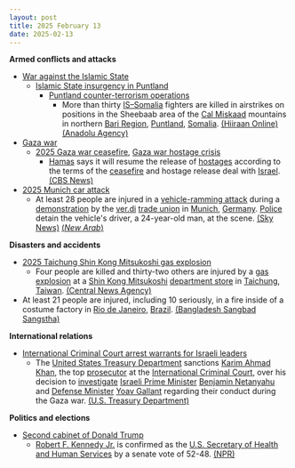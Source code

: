 ```yaml
---
layout: post
title: 2025 February 13
date: 2025-02-13
---
```



**Armed conflicts and attacks**

* [War against the Islamic State](https://en.wikipedia.org/wiki/War_against_the_Islamic_State "War against the Islamic State")
  + [Islamic State insurgency in Puntland](https://en.wikipedia.org/wiki/Islamic_State_insurgency_in_Puntland "Islamic State insurgency in Puntland")
    - [Puntland counter-terrorism operations](https://en.wikipedia.org/wiki/Puntland_counter-terrorism_operations "Puntland counter-terrorism operations")
      * More than thirty [IS–Somalia](https://en.wikipedia.org/wiki/Islamic_State_%E2%80%93_Somalia_Province "Islamic State – Somalia Province") fighters are killed in airstrikes on positions in the Sheebaab area of the [Cal Miskaad](https://en.wikipedia.org/wiki/Cal_Miskaad "Cal Miskaad") mountains in northern [Bari Region](https://en.wikipedia.org/wiki/Bari_Region "Bari Region"), [Puntland](https://en.wikipedia.org/wiki/Puntland "Puntland"), [Somalia](https://en.wikipedia.org/wiki/Somalia "Somalia"). [(Hiiraan Online)](https://www.hiiraan.com/news4/2025/Feb/200230/new_airstrikes_in_somalia_s_puntland_kill_more_than_30_daesh_fighters.aspx) [(Anadolu Agency)](http://v.aa.com.tr/3480301)
* [Gaza war](https://en.wikipedia.org/wiki/Gaza_war "Gaza war")
  + [2025 Gaza war ceasefire](https://en.wikipedia.org/wiki/2025_Gaza_war_ceasefire "2025 Gaza war ceasefire"), [Gaza war hostage crisis](https://en.wikipedia.org/wiki/Gaza_war_hostage_crisis "Gaza war hostage crisis")
    - [Hamas](https://en.wikipedia.org/wiki/Hamas "Hamas") says it will resume the release of [hostages](https://en.wikipedia.org/wiki/Hostage "Hostage") according to the terms of the [ceasefire](https://en.wikipedia.org/wiki/Ceasefire "Ceasefire") and hostage release deal with [Israel](https://en.wikipedia.org/wiki/Israel "Israel"). [(CBS News)](https://www.cbsnews.com/news/hamas-to-release-israeli-hostages-per-gaza-ceasefire/)
* [2025 Munich car attack](https://en.wikipedia.org/wiki/2025_Munich_car_attack "2025 Munich car attack")
  + At least 28 people are injured in a [vehicle-ramming attack](https://en.wikipedia.org/wiki/Vehicle-ramming_attack "Vehicle-ramming attack") during a [demonstration](https://en.wikipedia.org/wiki/Political_demonstration "Political demonstration") by the [ver.di](https://en.wikipedia.org/wiki/Ver.di "Ver.di") [trade union](https://en.wikipedia.org/wiki/Trade_union "Trade union") in [Munich](https://en.wikipedia.org/wiki/Munich "Munich"), [Germany](https://en.wikipedia.org/wiki/Germany "Germany"). [Police](https://en.wikipedia.org/wiki/Polizeipr%C3%A4sidium_M%C3%BCnchen "Polizeipräsidium München") detain the vehicle's driver, a 24-year-old man, at the scene. [(Sky News)](https://news.sky.com/story/munich-latest-major-police-operation-after-car-drives-into-crowd-in-german-city-13308334) [(*New Arab*)](https://www.newarab.com/news/afghan-arrested-after-car-ramming-attack-injures-28-germany)

**Disasters and accidents**

* [2025 Taichung Shin Kong Mitsukoshi gas explosion](https://en.wikipedia.org/wiki/2025_Taichung_Shin_Kong_Mitsukoshi_gas_explosion "2025 Taichung Shin Kong Mitsukoshi gas explosion")
  + Four people are killed and thirty-two others are injured by a [gas explosion](https://en.wikipedia.org/wiki/Gas_explosion "Gas explosion") at a [Shin Kong Mitsukoshi](https://en.wikipedia.org/wiki/Shin_Kong_Mitsukoshi "Shin Kong Mitsukoshi") [department store](https://en.wikipedia.org/wiki/Department_store "Department store") in [Taichung](https://en.wikipedia.org/wiki/Taichung "Taichung"), [Taiwan](https://en.wikipedia.org/wiki/Taiwan "Taiwan"). [(Central News Agency)](https://focustaiwan.tw/society/202502130009)
* At least 21 people are injured, including 10 seriously, in a fire inside of a costume factory in [Rio de Janeiro](https://en.wikipedia.org/wiki/Rio_de_Janeiro "Rio de Janeiro"), [Brazil](https://en.wikipedia.org/wiki/Brazil "Brazil"). [(Bangladesh Sangbad Sangstha)](https://www.bssnews.net/international/246194)

**International relations**

* [International Criminal Court arrest warrants for Israeli leaders](https://en.wikipedia.org/wiki/International_Criminal_Court_arrest_warrants_for_Israeli_leaders "International Criminal Court arrest warrants for Israeli leaders")
  + The [United States Treasury Department](https://en.wikipedia.org/wiki/United_States_Department_of_the_Treasury "United States Department of the Treasury") sanctions [Karim Ahmad Khan](https://en.wikipedia.org/wiki/Karim_Ahmad_Khan "Karim Ahmad Khan"), the top [prosecutor](https://en.wikipedia.org/wiki/Prosecutor "Prosecutor") at the [International Criminal Court](https://en.wikipedia.org/wiki/International_Criminal_Court "International Criminal Court"), over his decision to [investigate](https://en.wikipedia.org/wiki/International_Criminal_Court_investigation_in_Palestine "International Criminal Court investigation in Palestine") [Israeli Prime Minister](https://en.wikipedia.org/wiki/Prime_Minister_of_Israel "Prime Minister of Israel") [Benjamin Netanyahu](https://en.wikipedia.org/wiki/Benjamin_Netanyahu "Benjamin Netanyahu") and [Defense Minister](https://en.wikipedia.org/wiki/Ministry_of_Defense_%28Israel%29 "Ministry of Defense (Israel)") [Yoav Gallant](https://en.wikipedia.org/wiki/Yoav_Gallant "Yoav Gallant") regarding their conduct during the Gaza war. [(U.S. Treasury Department)](https://ofac.treasury.gov/recent-actions/20250213)

**Politics and elections**

* [Second cabinet of Donald Trump](https://en.wikipedia.org/wiki/Second_cabinet_of_Donald_Trump "Second cabinet of Donald Trump")
  + [Robert F. Kennedy Jr.](https://en.wikipedia.org/wiki/Robert_F._Kennedy_Jr. "Robert F. Kennedy Jr.") is confirmed as the [U.S. Secretary of Health and Human Services](https://en.wikipedia.org/wiki/United_States_Secretary_of_Health_and_Human_Services "United States Secretary of Health and Human Services") by a senate vote of 52-48. [(NPR)](https://www.npr.org/sections/shots-health-news/2025/02/13/nx-s1-5294591/rfk-jr-trump-health-human-services-hhs-vaccines)
